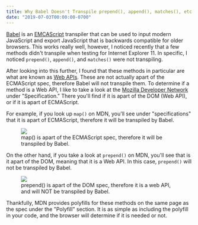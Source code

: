 ```yaml
---
title: Why Babel Doesn't Transpile prepend(), append(), matches(), etc.
date: "2019-07-03T00:00:00-0700"
---
```


[Babel](https://babeljs.io/) is an [EMCAScript](https://en.wikipedia.org/wiki/ECMAScript) transpiler that can be used to input modern JavaScript and export JavaScript that is backwards compatible for older browsers. This works really well, however, I noticed recently that a few methods didn't transpile when testing for Internet Explorer 11. In specific, I noticed `prepend()`, `append()`, and `matches()` were not transpiling.

After looking into this further, I found that these methods in particular are what are known as [Web APIs](https://developer.mozilla.org/en-US/docs/Web/API). These are not actually apart of the ECMAScript spec, therefore Babel will not transpile them. To determine if a method is a Web API, I like to take a look at the [Mozilla Developer Network](https://developer.mozilla.org/en-US/) under "Specification." There you'll find if it is apart of the DOM (Web API), or if it is apart of ECMAScript.

For example, if you look up `map()` on MDN, you'll see under "specifications" that it is apart of ECMAScript, therefore it will be transpiled by Babel.

<figure>
    <img src="map_ecma_spec.png" />
    <figcaption>map() is apart of the ECMAScript spec, therefore it will be transpiled by Babel.</figcaption>
</figure>

On the other hand, if you take a look at `prepend()` on MDN, you'll see that is it apart of the DOM, meaning that it is a Web API. In this case, `prepend()` will not be transpiled by Babel.

<figure>
    <img src="prepend_dom_spec.png" />
    <figcaption>prepend() is apart of the DOM spec, therefore it is a web API, and will NOT be transpiled by Babel.</figcaption>
</figure>

Thankfully, MDN provides polyfills for these methods on the same page as the spec under the "Polyfill" section. It is as simple as including the polyfill in your code, and the browser will determine if it is needed or not.
